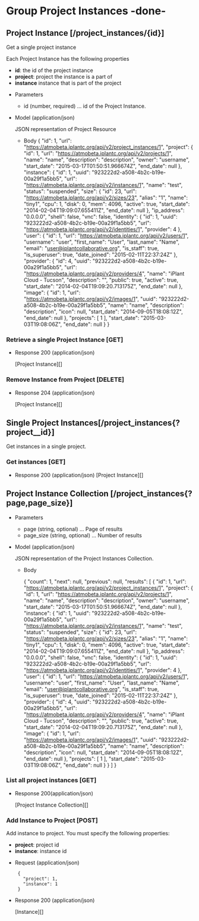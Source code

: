 # Group Project Instances -done-

## Project Instance [/project_instances/{id}]
Get a single project instance

Each Project Instance has the following properties

- **id**: the id of the project instance
- **project**: project the instance is a part of
- **instance** instance that is part of the project

+ Parameters
  + id (number, required) ... id of the Project Instance.

+ Model (application/json)

    JSON representation of Project Resource

    + Body
        {
            "id": 1,
            "url": "https://atmobeta.iplantc.org/api/v2/project_instances/1",
            "project": {
                "id": 1,
                "url": "https://atmobeta.iplantc.org/api/v2/projects/1",
                "name": "name",
                "description": "description",
                "owner": "username",
                "start_date": "2015-03-17T01:50:51.966674Z",
                "end_date": null
            },
            "instance": {
                "id": 1,
                "uuid": "923222d2-a508-4b2c-b19e-00a29f1a5bb5",
                "url": "https://atmobeta.iplantc.org/api/v2/instances/1",
                "name": "test",
                "status": "suspended",
                "size": {
                    "id": 23,
                    "url": "https://atmobeta.iplantc.org/api/v2/sizes/23",
                    "alias": "1",
                    "name": "tiny1",
                    "cpu": 1,
                    "disk": 0,
                    "mem": 4096,
                    "active": true,
                    "start_date": "2014-02-04T19:09:07.655411Z",
                    "end_date": null
                },
                "ip_address": "0.0.0.0",
                "shell": false,
                "vnc": false,
                "identity": {
                    "id": 1,
                    "uuid": "923222d2-a508-4b2c-b19e-00a29f1a5bb5",
                    "url": "https://atmobeta.iplantc.org/api/v2/identities/1",
                    "provider": 4
                },
                "user": {
                    "id": 1,
                    "url": "https://atmobeta.iplantc.org/api/v2/users/1",
                    "username": "user",
                    "first_name": "User",
                    "last_name": "Name",
                    "email": "user@iplantcollaborative.org",
                    "is_staff": true,
                    "is_superuser": true,
                    "date_joined": "2015-02-11T22:37:24Z"
                },
                "provider": {
                    "id": 4,
                    "uuid": "923222d2-a508-4b2c-b19e-00a29f1a5bb5",
                    "url": "https://atmobeta.iplantc.org/api/v2/providers/4",
                    "name": "iPlant Cloud - Tucson",
                    "description": "<No Description Provided>",
                    "public": true,
                    "active": true,
                    "start_date": "2014-02-04T19:09:20.713175Z",
                    "end_date": null
                },
                "image": {
                    "id": 1,
                    "url": "https://atmobeta.iplantc.org/api/v2/images/1",
                    "uuid": "923222d2-a508-4b2c-b19e-00a29f1a5bb5",
                    "name": "name",
                    "description": "description",
                    "icon": null,
                    "start_date": "2014-09-05T18:08:12Z",
                    "end_date": null
                },
                "projects": [
                    1
                ],
                "start_date": "2015-03-03T19:08:06Z",
                "end_date": null
            }
        }

### Retrieve a single Project Instance [GET]

+ Response 200 (application/json)

    [Project Instance][]

### Remove Instance from Project [DELETE]

  + Response 204 (application/json)

    [Project Instance][]


## Single Project Instances[/project_instances{?project__id}]
Get instances in a single project.

### Get instances [GET]

  + Response 200 (application/json)
  [Project Instance][]

## Project Instance Collection [/project_instances{?page,page_size}]

+ Parameters
    + page (string, optional) ... Page of results
    + page_size (string, optional) ... Number of results

+ Model (application/json)

    JSON representation of the Project Instances Collection.

    + Body

        {
            "count": 1,
            "next": null,
            "previous": null,
            "results": [
              {
                  "id": 1,
                  "url": "https://atmobeta.iplantc.org/api/v2/project_instances/1",
                  "project": {
                      "id": 1,
                      "url": "https://atmobeta.iplantc.org/api/v2/projects/1",
                      "name": "name",
                      "description": "description",
                      "owner": "username",
                      "start_date": "2015-03-17T01:50:51.966674Z",
                      "end_date": null
                  },
                  "instance": {
                      "id": 1,
                      "uuid": "923222d2-a508-4b2c-b19e-00a29f1a5bb5",
                      "url": "https://atmobeta.iplantc.org/api/v2/instances/1",
                      "name": "test",
                      "status": "suspended",
                      "size": {
                          "id": 23,
                          "url": "https://atmobeta.iplantc.org/api/v2/sizes/23",
                          "alias": "1",
                          "name": "tiny1",
                          "cpu": 1,
                          "disk": 0,
                          "mem": 4096,
                          "active": true,
                          "start_date": "2014-02-04T19:09:07.655411Z",
                          "end_date": null
                      },
                      "ip_address": "0.0.0.0",
                      "shell": false,
                      "vnc": false,
                      "identity": {
                          "id": 1,
                          "uuid": "923222d2-a508-4b2c-b19e-00a29f1a5bb5",
                          "url": "https://atmobeta.iplantc.org/api/v2/identities/1",
                          "provider": 4
                      },
                      "user": {
                          "id": 1,
                          "url": "https://atmobeta.iplantc.org/api/v2/users/1",
                          "username": "user",
                          "first_name": "User",
                          "last_name": "Name",
                          "email": "user@iplantcollaborative.org",
                          "is_staff": true,
                          "is_superuser": true,
                          "date_joined": "2015-02-11T22:37:24Z"
                      },
                      "provider": {
                          "id": 4,
                          "uuid": "923222d2-a508-4b2c-b19e-00a29f1a5bb5",
                          "url": "https://atmobeta.iplantc.org/api/v2/providers/4",
                          "name": "iPlant Cloud - Tucson",
                          "description": "<No Description Provided>",
                          "public": true,
                          "active": true,
                          "start_date": "2014-02-04T19:09:20.713175Z",
                          "end_date": null
                      },
                      "image": {
                          "id": 1,
                          "url": "https://atmobeta.iplantc.org/api/v2/images/1",
                          "uuid": "923222d2-a508-4b2c-b19e-00a29f1a5bb5",
                          "name": "name",
                          "description": "description",
                          "icon": null,
                          "start_date": "2014-09-05T18:08:12Z",
                          "end_date": null
                      },
                      "projects": [
                          1
                      ],
                      "start_date": "2015-03-03T19:08:06Z",
                      "end_date": null
                  }
              }
            ]
        }
### List all project instances [GET]

+ Response 200(application/json)

    [Project Instance Collection][]


### Add Instance to Project [POST]
Add instance to project. You must specify the following properties:

 - **project**: project id
 - **instance**: instance id

 + Request (application/json)

        {
          "project": 1,
          "instance": 1
        }

+ Response 200 (application/json)

    [Instance][]
